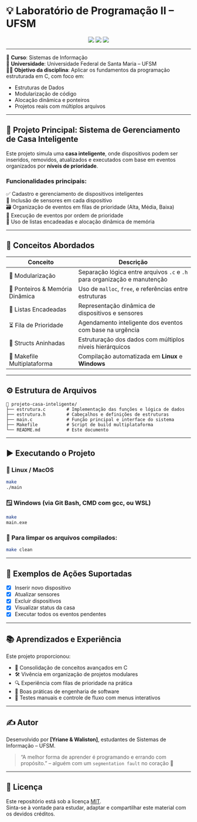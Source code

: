 # 💡 Laboratório de Programação II – UFSM

<p align="center">
  <img src="https://img.shields.io/badge/Linguagem-C-blue?style=flat-square" />
  <img src="https://img.shields.io/badge/Disciplina-Lab--Prog%20II-blueviolet?style=flat-square" />
  <img src="https://img.shields.io/badge/Semestre-2025.1-green?style=flat-square" />
</p>

---

📍 **Curso**: Sistemas de Informação  
🏫 **Universidade**: Universidade Federal de Santa Maria – UFSM  
👨‍💻 **Objetivo da disciplina**: Aplicar os fundamentos da programação estruturada em C, com foco em:

- Estruturas de Dados
- Modularização de código
- Alocação dinâmica e ponteiros
- Projetos reais com múltiplos arquivos

---

## 🔧 Projeto Principal: Sistema de Gerenciamento de Casa Inteligente

Este projeto simula uma **casa inteligente**, onde dispositivos podem ser inseridos, removidos, atualizados e executados com base em eventos organizados por **níveis de prioridade**.

### Funcionalidades principais:

✅ Cadastro e gerenciamento de dispositivos inteligentes  
📡 Inclusão de sensores em cada dispositivo  
🗃️ Organização de eventos em filas de prioridade (Alta, Média, Baixa)  
🎯 Execução de eventos por ordem de prioridade  
🧠 Uso de listas encadeadas e alocação dinâmica de memória

---

## 🧠 Conceitos Abordados

| Conceito                         | Descrição                                                                 |
|----------------------------------|---------------------------------------------------------------------------|
| 📁 Modularização                 | Separação lógica entre arquivos `.c` e `.h` para organização e manutenção |
| 🧠 Ponteiros & Memória Dinâmica  | Uso de `malloc`, `free`, e referências entre estruturas                   |
| 🔁 Listas Encadeadas             | Representação dinâmica de dispositivos e sensores                         |
| ⏳ Fila de Prioridade            | Agendamento inteligente dos eventos com base na urgência                  |
| 🧱 Structs Aninhadas             | Estruturação dos dados com múltiplos níveis hierárquicos                  |
| 🧹 Makefile Multiplataforma     | Compilação automatizada em **Linux** e **Windows**                        |

---

## ⚙️ Estrutura de Arquivos

```
📁 projeto-casa-inteligente/
├── estrutura.c        # Implementação das funções e lógica de dados
├── estrutura.h        # Cabeçalhos e definições de estruturas
├── main.c             # Função principal e interface do sistema
├── Makefile           # Script de build multiplataforma
└── README.md          # Este documento
```

---

## ▶️ Executando o Projeto

### 🐧 Linux / MacOS

```bash
make
./main
```

### 🪟 Windows (via Git Bash, CMD com gcc, ou WSL)

```bash
make
main.exe
```

### 🧹 Para limpar os arquivos compilados:

```bash
make clean
```

---

## 📌 Exemplos de Ações Suportadas

- [x] Inserir novo dispositivo
- [x] Atualizar sensores
- [x] Excluir dispositivos
- [x] Visualizar status da casa
- [x] Executar todos os eventos pendentes

---

## 📚 Aprendizados e Experiência

Este projeto proporcionou:

- 🧠 Consolidação de conceitos avançados em C
- 🛠️ Vivência em organização de projetos modulares
- 🔍 Experiência com filas de prioridade na prática
- 📐 Boas práticas de engenharia de software
- 🔄 Testes manuais e controle de fluxo com menus interativos

---

## ✍️ Autor

Desenvolvido por **[Yriane & Waliston]**, estudantes de Sistemas de Informação – UFSM.

> “A melhor forma de aprender é programando e errando com propósito.” – alguém com um `segmentation fault` no coração 🖤

---

## 📜 Licença

Este repositório está sob a licença [MIT](LICENSE).  
Sinta-se à vontade para estudar, adaptar e compartilhar este material com os devidos créditos.

